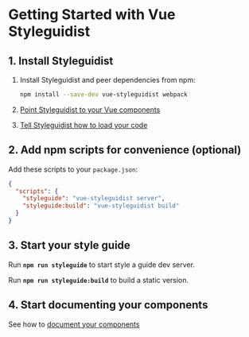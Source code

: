 # Getting Started with Vue Styleguidist

## 1. Install Styleguidist

1. Install Styleguidist and peer dependencies from npm:

   ```bash
   npm install --save-dev vue-styleguidist webpack
   ```

2. [Point Styleguidist to your Vue components](Components.md)

3. [Tell Styleguidist how to load your code](Webpack.md)

## 2. Add npm scripts for convenience (optional)

Add these scripts to your `package.json`:

```json
{
  "scripts": {
    "styleguide": "vue-styleguidist server",
    "styleguide:build": "vue-styleguidist build"
  }
}
```

## 3. Start your style guide

Run **`npm run styleguide`** to start style a guide dev server.

Run **`npm run styleguide:build`** to build a static version.

## 4. Start documenting your components

See how to [document your components](Documenting.md)

